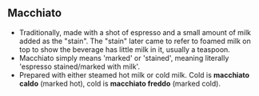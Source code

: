 Macchiato
---------

* Traditionally, made with a shot of espresso and a small amount of milk added as the "stain". The "stain" later came to refer to foamed milk on top to show the beverage has little milk in it, usually a teaspoon.
* Macchiato simply means 'marked' or 'stained', meaning literally 'espresso stained/marked with milk'.
* Prepared with either steamed hot milk or cold milk. Cold is **macchiato caldo** (marked hot), cold is **macchiato freddo** (marked cold).
